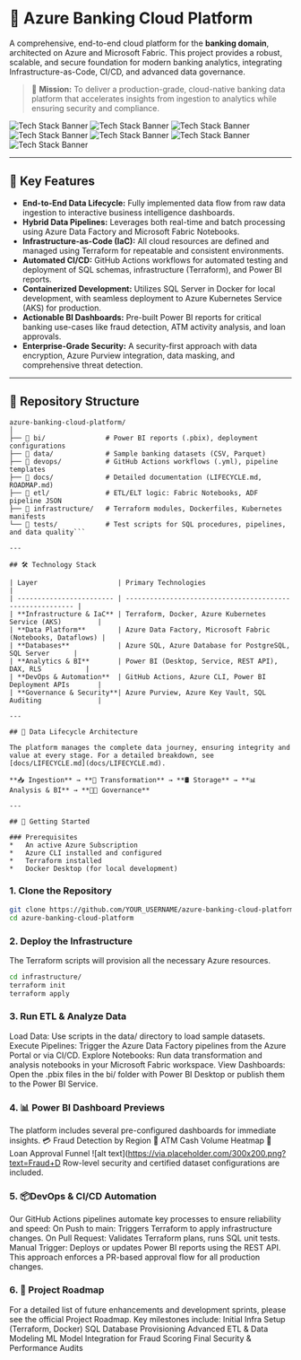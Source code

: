 # 🏦 Azure Banking Cloud Platform

A comprehensive, end-to-end cloud platform for the **banking domain**, architected on Azure and Microsoft Fabric. This project provides a robust, scalable, and secure foundation for modern banking analytics, integrating Infrastructure-as-Code, CI/CD, and advanced data governance.

> 🚀 **Mission:** To deliver a production-grade, cloud-native banking data platform that accelerates insights from ingestion to analytics while ensuring security and compliance.

![Tech Stack Banner](https://img.shields.io/badge/Terraform-7B42BC?style=for-the-badge&logo=terraform&logoColor=white) ![Tech Stack Banner](https://img.shields.io/badge/Azure-0078D4?style=for-the-badge&logo=microsoftazure&logoColor=white) ![Tech Stack Banner](https://img.shields.io/badge/Kubernetes-326CE5?style=for-the-badge&logo=kubernetes&logoColor=white) ![Tech Stack Banner](https://img.shields.io/badge/Docker-2496ED?style=for-the-badge&logo=docker&logoColor=white) ![Tech Stack Banner](https://img.shields.io/badge/Microsoft_Fabric-5E2496?style=for-the-badge&logo=microsoft&logoColor=white) ![Tech Stack Banner](https://img.shields.io/badge/Power_BI-F2C811?style=for-the-badge&logo=powerbi&logoColor=black) ![Tech Stack Banner](https://img.shields.io/badge/GitHub_Actions-2088FF?style=for-the-badge&logo=githubactions&logoColor=white)

---

## 📌 Key Features

*   **End-to-End Data Lifecycle:** Fully implemented data flow from raw data ingestion to interactive business intelligence dashboards.
*   **Hybrid Data Pipelines:** Leverages both real-time and batch processing using Azure Data Factory and Microsoft Fabric Notebooks.
*   **Infrastructure-as-Code (IaC):** All cloud resources are defined and managed using Terraform for repeatable and consistent environments.
*   **Automated CI/CD:** GitHub Actions workflows for automated testing and deployment of SQL schemas, infrastructure (Terraform), and Power BI reports.
*   **Containerized Development:** Utilizes SQL Server in Docker for local development, with seamless deployment to Azure Kubernetes Service (AKS) for production.
*   **Actionable BI Dashboards:** Pre-built Power BI reports for critical banking use-cases like fraud detection, ATM activity analysis, and loan approvals.
*   **Enterprise-Grade Security:** A security-first approach with data encryption, Azure Purview integration, data masking, and comprehensive threat detection.

---

## 📁 Repository Structure

```plaintext
azure-banking-cloud-platform/
│
├── 📂 bi/               # Power BI reports (.pbix), deployment configurations
├── 📂 data/             # Sample banking datasets (CSV, Parquet)
├── 📂 devops/           # GitHub Actions workflows (.yml), pipeline templates
├── 📂 docs/             # Detailed documentation (LIFECYCLE.md, ROADMAP.md)
├── 📂 etl/              # ETL/ELT logic: Fabric Notebooks, ADF pipeline JSON
├── 📂 infrastructure/   # Terraform modules, Dockerfiles, Kubernetes manifests
└── 📂 tests/            # Test scripts for SQL procedures, pipelines, and data quality```

---

## 🛠️ Technology Stack

| Layer                    | Primary Technologies                                      |
| ------------------------ | --------------------------------------------------------- |
| **Infrastructure & IaC** | Terraform, Docker, Azure Kubernetes Service (AKS)         |
| **Data Platform**        | Azure Data Factory, Microsoft Fabric (Notebooks, Dataflows) |
| **Databases**            | Azure SQL, Azure Database for PostgreSQL, SQL Server      |
| **Analytics & BI**       | Power BI (Desktop, Service, REST API), DAX, RLS           |
| **DevOps & Automation**  | GitHub Actions, Azure CLI, Power BI Deployment APIs       |
| **Governance & Security**| Azure Purview, Azure Key Vault, SQL Auditing              |

---

## 🧬 Data Lifecycle Architecture

The platform manages the complete data journey, ensuring integrity and value at every stage. For a detailed breakdown, see [docs/LIFECYCLE.md](docs/LIFECYCLE.md).

**📥 Ingestion** → **🧮 Transformation** → **🛢️ Storage** → **📊 Analysis & BI** → **🧑‍💼 Governance**

---

## 🚀 Getting Started

### Prerequisites
*   An active Azure Subscription
*   Azure CLI installed and configured
*   Terraform installed
*   Docker Desktop (for local development)
```
### 1. Clone the Repository
```bash
git clone https://github.com/YOUR_USERNAME/azure-banking-cloud-platform.git
cd azure-banking-cloud-platform
```

### 2. Deploy the Infrastructure
The Terraform scripts will provision all the necessary Azure resources.
```bash
cd infrastructure/
terraform init
terraform apply
```

### 3. Run ETL & Analyze Data
Load Data: Use scripts in the data/ directory to load sample datasets.
Execute Pipelines: Trigger the Azure Data Factory pipelines from the Azure Portal or via CI/CD.
Explore Notebooks: Run data transformation and analysis notebooks in your Microsoft Fabric workspace.
View Dashboards: Open the .pbix files in the bi/ folder with Power BI Desktop or publish them to the Power BI Service.

### 4. 📊 Power BI Dashboard Previews
The platform includes several pre-configured dashboards for immediate insights.
💳 Fraud Detection by Region	🏧 ATM Cash Volume Heatmap	💼 Loan Approval Funnel
![alt text](https://via.placeholder.com/300x200.png?text=Fraud+D
Row-level security and certified dataset configurations are included.

### 5. 📦DevOps & CI/CD Automation
Our GitHub Actions pipelines automate key processes to ensure reliability and speed:
On Push to main: Triggers Terraform to apply infrastructure changes.
On Pull Request: Validates Terraform plans, runs SQL unit tests.
Manual Trigger: Deploys or updates Power BI reports using the REST API.
This approach enforces a PR-based approval flow for all production changes.

### 6. 📅 Project Roadmap
For a detailed list of future enhancements and development sprints, please see the official Project Roadmap. Key milestones include:
Initial Infra Setup (Terraform, Docker)
SQL Database Provisioning
Advanced ETL & Data Modeling
ML Model Integration for Fraud Scoring
Final Security & Performance Audits


